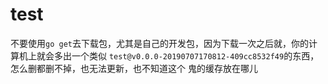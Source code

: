 # test
不要使用`go get`去下载包，尤其是自己的开发包，因为下载一次之后就，你的计算机上就会多出一个类似
`test@v0.0.0-20190707170812-409cc8532f49`的东西，怎么删都删不掉，也无法更新，也不知道这个
鬼的缓存放在哪儿